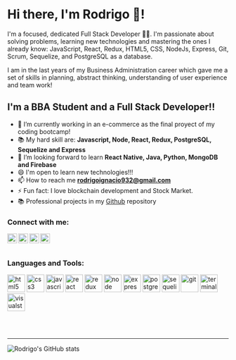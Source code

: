 # Hi there, I'm Rodrigo 👋!

I'm a focused, dedicated Full Stack Developer 👨‍💻. I'm passionate about solving problems, learning new technologies and mastering the ones I already know: JavaScript, React, Redux, HTML5, CSS, NodeJs, Express, Git, Scrum, Sequelize, and PostgreSQL as a database.

I am in the last years of my Business Administration career which gave me a set of skills in planning, abstract thinking, understanding of user experience and team work!


## I'm a BBA Student and a Full Stack Developer!!

- 🔭 I’m currently working in an e-commerce as the final proyect of my coding bootcamp!
- 📚  My hard skill are: **Javascript, Node, React, Redux, PostgreSQL, Sequelize and Express**
- 🌱 I’m looking forward to learn **React Native, Java, Python, MongoDB and Firebase**
- 😄 I'm open to learn new technologies!!!
- 📫 How to reach me **rodrigoignacio932@gmail.com**
- ⚡ Fun fact: I love blockchain development and Stock Market.
- 📚 Professional projects in my [Github](https://github.com/rromero96) repository 

### Connect with me:

[<img align="left" alt="codeSTACKr | LinkedIn" width="22px" src="https://cdn.jsdelivr.net/npm/simple-icons@v3/icons/linkedin.svg" />][linkedin]
[<img align="left" alt="codeSTACKr | WhatsApp" width="22px" src="https://cdn.jsdelivr.net/npm/simple-icons@v3/icons/whatsapp.svg" />][whatsapp]
[<img align="left" alt="codeSTACKr | Instagram" width="22px" src="https://cdn.jsdelivr.net/npm/simple-icons@v3/icons/instagram.svg" />][instagram]
[<img align="left" alt="codeSTACKr | Twitter" width="22px" src="https://cdn.jsdelivr.net/npm/simple-icons@v3/icons/twitter.svg" />][twitter]

<br />

<br />

### Languages and Tools:
<p align="left">
  <img src="https://api.iconify.design/vscode-icons:file-type-html.svg" alt="html5" height="40" width="40"/>
  <img src="https://api.iconify.design/vscode-icons:file-type-css.svg" alt="css3" height="40" width="40"/>
  <img src="https://api.iconify.design/logos:javascript.svg" alt="javascript" height="40" width="40"/>
  <img src="https://api.iconify.design/logos:react.svg" alt="react" height="40" width="40"/>
  <img src="https://api.iconify.design/logos:redux.svg" alt="redux" height="40" width="40"/>  
  <img src="https://api.iconify.design/logos:nodejs.svg" alt="node" height="40" width="40"/>  
  <img src="https://api.iconify.design/simple-icons:express.svg" alt="express" height="40" width="40"/>  
  <img src="https://api.iconify.design/logos:postgresql.svg" alt="postgreSQL" height="40" width="40"/> 
  <img src="https://api.iconify.design/logos:sequelize.svg" alt="sequelize" height="40" width="40"/> 
  <img src="https://api.iconify.design/logos:git.svg" alt="git" height="40" width="40"/> 
  <img src="https://api.iconify.design/logos:terminal.svg" alt="terminal" height="40" width="40"/> 
  <img src="https://api.iconify.design/logos:visual-studio.svg" alt="visualstudio" height="40" width="40"/> 
  

<p>

<br />
<br />
  
  ---
  
  ![Rodrigo's GitHub stats](https://github-readme-stats.vercel.app/api?username=rromero96&show_icons=true&hide_border=true)





</details>


[twitter]: https://twitter.com/_rodrigoignacio
[instagram]: https://www.instagram.com/rodrii_ignacio/
[linkedin]: https://www.linkedin.com/in/rromero96/
[whatsapp]: https://wa.link/uako6p



<!--
**rromero96/rromero96** is a ✨ _special_ ✨ repository because its `README.md` (this file) appears on your GitHub profile.

Here are some ideas to get you started:

- 🔭 I’m currently working on ...
- 🌱 I’m currently learning ...
- 👯 I’m looking to collaborate on ...
- 🤔 I’m looking for help with ...
- 💬 Ask me about ...
- 📫 How to reach me: ...
- 😄 Pronouns: ...
- ⚡ Fun fact: ...
-->
